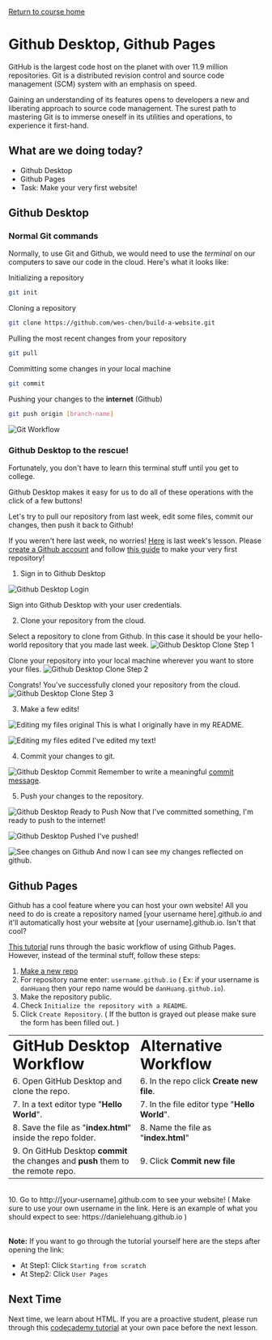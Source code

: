 <a href="https://wes-chen.github.io/build-a-website/">Return to course home</a>

# Github Desktop, Github Pages

GitHub is the largest code host on the planet with over 11.9 million repositories. Git is a distributed revision control and source code management (SCM) system with an emphasis on speed.

Gaining an understanding of its features opens to developers a new and liberating approach to source code management. The surest path to mastering Git is to immerse oneself in its utilities and operations, to experience it first-hand.

## What are we doing today?

-   Github Desktop
-   Github Pages
-   Task: Make your very first website!

## Github Desktop

### Normal Git commands

Normally, to use Git and Github, we would need to use the _terminal_ on our computers to save our code in the cloud. Here's what it looks like:

Initializing a repository

```bash
git init
```

Cloning a repository

```bash
git clone https://github.com/wes-chen/build-a-website.git
```

Pulling the most recent changes from your repository

```bash
git pull
```

Committing some changes in your local machine

```bash
git commit
```

Pushing your changes to the **internet** (Github)

```bash
git push origin [branch-name]
```

![Git Workflow](https://raw.githubusercontent.com/wes-chen/build-a-website/master/lesson-02/gitLocalWorkflow.png)

### Github Desktop to the rescue!

Fortunately, you don't have to learn this terminal stuff until you get to college.

Github Desktop makes it easy for us to do all of these operations with the click of a few buttons!

Let's try to pull our repository from last week, edit some files, commit our changes, then push it back to Github!

If you weren't here last week, no worries! [Here](https://wes-chen.github.io/build-a-website/lesson-01) is last week's lesson. Please [create a Github account](https://github.com/join) and follow [this guide](https://guides.github.com/activities/hello-world/) to make your very first repository!

1.  Sign in to Github Desktop

![Github Desktop Login](https://raw.githubusercontent.com/wes-chen/build-a-website/master/lesson-02/github-desktop-first-screen.png)

Sign into Github Desktop with your user credentials.

2.  Clone your repository from the cloud.

Select a repository to clone from Github. In this case it should be your hello-world repository that you made last week.
![Github Desktop Clone Step 1](https://raw.githubusercontent.com/wes-chen/build-a-website/master/lesson-02/github-desktop-no-repos.png)

Clone your repository into your local machine wherever you want to store your files.
![Github Desktop Clone Step 2](https://raw.githubusercontent.com/wes-chen/build-a-website/master/lesson-02/github-desktop-clone-a-repo.png)

Congrats! You've successfully cloned your repository from the cloud.
![Github Desktop Clone Step 3](https://raw.githubusercontent.com/wes-chen/build-a-website/master/lesson-02/github-desktop-repo-view.png)

3.  Make a few edits!

![Editing my files original](https://raw.githubusercontent.com/wes-chen/build-a-website/master/lesson-02/text-editor-original-text.png)
This is what I originally have in my README.

![Editing my files edited](https://raw.githubusercontent.com/wes-chen/build-a-website/master/lesson-02/text-editor-edited-text.png)
I've edited my text!

4.  Commit your changes to git.

![Github Desktop Commit](https://raw.githubusercontent.com/wes-chen/build-a-website/master/lesson-02/github-desktop-view-changes.png)
Remember to write a meaningful [commit message](https://chris.beams.io/posts/git-commit/).

5.  Push your changes to the repository.

![Github Desktop Ready to Push](https://raw.githubusercontent.com/wes-chen/build-a-website/master/lesson-02/github-desktop-ready-to-push.png)
Now that I've committed something, I'm ready to push to the internet!

![Github Desktop Pushed](https://raw.githubusercontent.com/wes-chen/build-a-website/master/lesson-02/github-desktop-pushed.png)
I've pushed!

![See changes on Github](https://raw.githubusercontent.com/wes-chen/build-a-website/master/lesson-02/github-my-changed-repo.png)
And now I can see my changes reflected on github.

## Github Pages

Github has a cool feature where you can host your own website! All you need to do is create a repository named [your username here].github.io and it'll automatically host your website at [your username].github.io. Isn't that cool?

[This tutorial](https://www.thinkful.com/learn/a-guide-to-using-github-pages/) runs through the basic workflow of using Github Pages. However, instead of the terminal stuff, follow these steps:

1.  [Make a new repo](https://github.com/new)
2.  For repository name enter: `username.github.io` ( Ex: if your username is `danHuang` then your repo name would be `danHuang.github.io`).
3.  Make the repository public.
4.  Check `Initialize the repository with a README`.
5.  Click `Create Repository`. ( If the button is grayed out please make sure the form has been filled out. )


<table border="0">
 <tr>
    <td><b style="font-size:30px">GitHub Desktop Workflow</b></td>
    <td><b style="font-size:30px">Alternative Workflow</b></td>
 </tr>
 <tr>
    <td width="50%">6. Open GitHub Desktop and clone the repo. </td>
    <td>6. In the repo click <b>Create new file</b>.</td>
 </tr>
    
 <tr>
    <td>7. In a text editor type "<b>Hello World</b>".</td>
    <td>7. In the file editor type "<b>Hello World</b>". </td>
 </tr>
 <tr>
    <td>8. Save the file as "<b>index.html</b>" inside the repo folder.</td>
    <td>8. Name the file as "<b>index.html</b>" </td>
 </tr>
 <tr>
 <td>9. On GitHub Desktop <b>commit</b> the changes and <b>push</b> them to the remote repo.</td>
    <td>9. Click <b>Commit new file</b></td>
 </tr>
</table>
<br>
10.  Go to http://[your-username].github.com to see your website! ( Make sure to use your own username in the link. Here is an example of what you should expect to see: https://danielehuang.github.io )
<br>
<br>

**Note:** If you want to go through the tutorial yourself here are the steps after opening the link:
- At Step1: Click `Starting from scratch`
- At Step2: Click `User Pages`

## Next Time

Next time, we learn about HTML. If you are a proactive student, please run through this [codecademy tutorial](https://www.codecademy.com/learn/learn-html) at your own pace before the next lesson.
